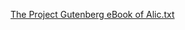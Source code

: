 [The Project Gutenberg eBook of Alic.txt](https://github.com/user-attachments/files/20126662/The.Project.Gutenberg.eBook.of.Alic.txt)
